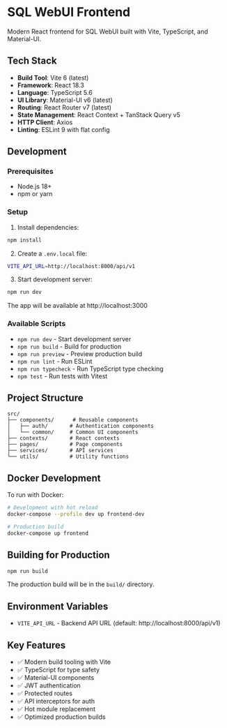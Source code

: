 # SQL WebUI Frontend

Modern React frontend for SQL WebUI built with Vite, TypeScript, and Material-UI.

## Tech Stack

- **Build Tool**: Vite 6 (latest)
- **Framework**: React 18.3
- **Language**: TypeScript 5.6
- **UI Library**: Material-UI v6 (latest)
- **Routing**: React Router v7 (latest)
- **State Management**: React Context + TanStack Query v5
- **HTTP Client**: Axios
- **Linting**: ESLint 9 with flat config

## Development

### Prerequisites

- Node.js 18+
- npm or yarn

### Setup

1. Install dependencies:
```bash
npm install
```

2. Create a `.env.local` file:
```bash
VITE_API_URL=http://localhost:8000/api/v1
```

3. Start development server:
```bash
npm run dev
```

The app will be available at http://localhost:3000

### Available Scripts

- `npm run dev` - Start development server
- `npm run build` - Build for production
- `npm run preview` - Preview production build
- `npm run lint` - Run ESLint
- `npm run typecheck` - Run TypeScript type checking
- `npm test` - Run tests with Vitest

## Project Structure

```
src/
├── components/      # Reusable components
│   ├── auth/       # Authentication components
│   └── common/     # Common UI components
├── contexts/       # React contexts
├── pages/          # Page components
├── services/       # API services
└── utils/          # Utility functions
```

## Docker Development

To run with Docker:

```bash
# Development with hot reload
docker-compose --profile dev up frontend-dev

# Production build
docker-compose up frontend
```

## Building for Production

```bash
npm run build
```

The production build will be in the `build/` directory.

## Environment Variables

- `VITE_API_URL` - Backend API URL (default: http://localhost:8000/api/v1)

## Key Features

- ✅ Modern build tooling with Vite
- ✅ TypeScript for type safety
- ✅ Material-UI components
- ✅ JWT authentication
- ✅ Protected routes
- ✅ API interceptors for auth
- ✅ Hot module replacement
- ✅ Optimized production builds
